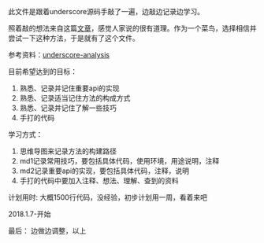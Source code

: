 此文件是跟着underscore源码手敲了一遍，边敲边记录边学习。

照着敲的想法来自这篇[文章](https://juejin.im/entry/57ea104d816dfa005efb3e15)，感觉人家说的很有道理。作为一个菜鸟，选择相信并尝试一下这种方法，于是就有了这个文件。

参考资料：[underscore-analysis](https://github.com/hanzichi/underscore-analysis)

目前希望达到的目标：
1. 熟悉、记录并记住重要api的实现
2. 熟悉、记录适当记住方法的构成方式
3. 熟悉、记录并记住了解一些技巧
4. 手打的代码

学习方式：
1. 思维导图来记录方法的构建路径
2. md1记录常用技巧，要包括具体代码，使用环境，用途说明，注释
3. md2记录重要api的实现，要包括具体代码，注释，说明
4. 手打的代码中要加入注释、想法、理解、查到的资料

计划用时:
大概1500行代码，没经验，初步计划用一周，看着来吧  

2018.1.7-开始


最后：
边做边调整，以上
